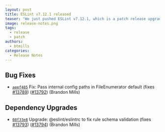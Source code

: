 ```yaml
---
layout: post
title: ESLint v7.12.1 released
teaser: "We just pushed ESLint v7.12.1, which is a patch release upgrade of ESLint. This release fixes several bugs found in the previous release."
image: release-notes.png
tags:
  - release
  - patch
authors:
  - btmills
categories:
  - Release Notes
---
```


## Bug Fixes


* [`aeef485`](https://github.com/eslint/eslint/commit/aeef485dc790571b1a82ac09904329e0226b66a9) Fix: Pass internal config paths in FileEnumerator default (fixes [#13789](https://github.com/eslint/eslint/issues/13789)) ([#13792](https://github.com/eslint/eslint/issues/13792)) (Brandon Mills)






## Dependency Upgrades


* [`08f33e8`](https://github.com/eslint/eslint/commit/08f33e8b9a353c3183be6f937785db7a30fb90eb) Upgrade: @eslint/eslintrc to fix rule schema validation (fixes [#13793](https://github.com/eslint/eslint/issues/13793)) ([#13794](https://github.com/eslint/eslint/issues/13794)) (Brandon Mills)






